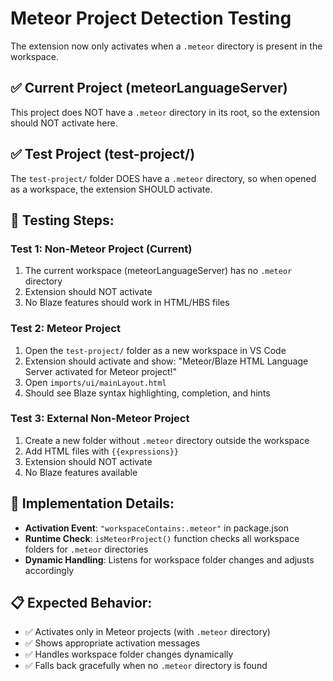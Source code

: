 # Meteor Project Detection Testing

The extension now only activates when a `.meteor` directory is present in the workspace.

## ✅ **Current Project (meteorLanguageServer)**
This project does NOT have a `.meteor` directory in its root, so the extension should NOT activate here.

## ✅ **Test Project (test-project/)**
The `test-project/` folder DOES have a `.meteor` directory, so when opened as a workspace, the extension SHOULD activate.

## 🧪 **Testing Steps:**

### Test 1: Non-Meteor Project (Current)
1. The current workspace (meteorLanguageServer) has no `.meteor` directory
2. Extension should NOT activate
3. No Blaze features should work in HTML/HBS files

### Test 2: Meteor Project
1. Open the `test-project/` folder as a new workspace in VS Code
2. Extension should activate and show: "Meteor/Blaze HTML Language Server activated for Meteor project!"
3. Open `imports/ui/mainLayout.html`
4. Should see Blaze syntax highlighting, completion, and hints

### Test 3: External Non-Meteor Project
1. Create a new folder without `.meteor` directory outside the workspace
2. Add HTML files with `{{expressions}}`
3. Extension should NOT activate
4. No Blaze features available

## 🔧 **Implementation Details:**

- **Activation Event**: `"workspaceContains:.meteor"` in package.json
- **Runtime Check**: `isMeteorProject()` function checks all workspace folders for `.meteor` directories
- **Dynamic Handling**: Listens for workspace folder changes and adjusts accordingly

## 📋 **Expected Behavior:**

- ✅ Activates only in Meteor projects (with `.meteor` directory)
- ✅ Shows appropriate activation messages
- ✅ Handles workspace folder changes dynamically
- ✅ Falls back gracefully when no `.meteor` directory is found
